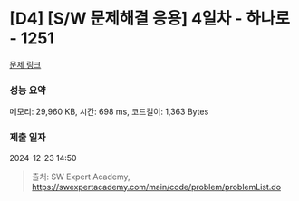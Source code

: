 # [D4] [S/W 문제해결 응용] 4일차 - 하나로 - 1251 

[문제 링크](https://swexpertacademy.com/main/code/problem/problemDetail.do?contestProbId=AV15StKqAQkCFAYD) 

### 성능 요약

메모리: 29,960 KB, 시간: 698 ms, 코드길이: 1,363 Bytes

### 제출 일자

2024-12-23 14:50



> 출처: SW Expert Academy, https://swexpertacademy.com/main/code/problem/problemList.do